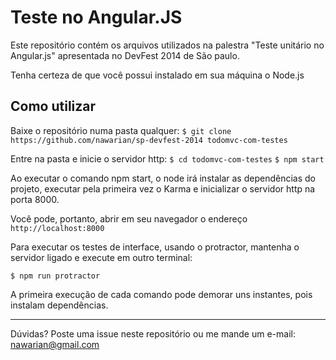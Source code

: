 # Teste no Angular.JS

Este repositório contém os arquivos utilizados na palestra "Teste unitário no Angular.js"
apresentada no DevFest 2014 de São paulo.

Tenha certeza de que você possui instalado em sua máquina o Node.js

## Como utilizar

Baixe o repositório numa pasta qualquer:
`$ git clone https://github.com/nawarian/sp-devfest-2014 todomvc-com-testes`

Entre na pasta e inicie o servidor http:
`$ cd todomvc-com-testes`
`$ npm start`

Ao executar o comando npm start, o node irá instalar as dependências do projeto,
executar pela primeira vez o Karma e inicializar o servidor http na porta 8000.

Você pode, portanto, abrir em seu navegador o endereço `http://localhost:8000`

Para executar os testes de interface, usando o protractor, mantenha o servidor ligado
e execute em outro terminal:

`$ npm run protractor`

A primeira execução de cada comando pode demorar uns instantes, pois instalam dependências.

-------

Dúvidas?
Poste uma issue neste repositório ou me mande um e-mail: nawarian@gmail.com
